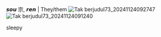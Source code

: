   𝙨𝙤𝙪 宗, 𝙧𝙚𝙣 | They/them
![Tak berjudul73_20241124092747](https://github.com/user-attachments/assets/43c4fc01-9b5a-4a87-b293-3e433570bf00)
![Tak berjudul73_20241124091240](https://github.com/user-attachments/assets/7c6c8904-4173-48d8-a5a5-eb122eb48347)

sleepy 
